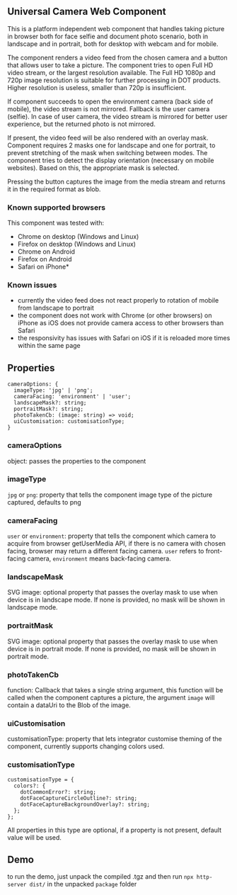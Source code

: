 ## Universal Camera Web Component

This is a platform independent web component that handles taking picture in browser both for face selfie and document photo scenario, both in landscape and in portrait, both for desktop with webcam and for mobile.

The component renders a video feed from the chosen camera and a button that allows user to take a picture. The component tries to open Full HD video stream, or the largest resolution available. The Full HD 1080p and 720p image resolution is suitable for further processing in DOT products. Higher resolution is useless, smaller than 720p is insufficient.

If component succeeds to open the environment camera (back side of mobile), the video stream is not mirrored. Fallback is the user camera (selfie). In case of user camera, the video stream is mirrored for better user experience, but the returned photo is not mirrored.

If present, the video feed will be also rendered with an overlay mask. Component requires 2 masks one for landscape and one for portrait, to prevent stretching of the mask when switching between modes. The component tries to detect the display orientation (necessary on mobile websites). Based on this, the appropriate mask is selected.

Pressing the button captures the image from the media stream and returns it in the required format as blob.

### Known supported browsers
This component was tested with:
* Chrome on desktop (Windows and Linux)
* Firefox on desktop (Windows and Linux)
* Chrome on Android
* Firefox on Android
* Safari on iPhone*

### Known issues
* currently the video feed does not react properly to rotation of mobile from landscape to portrait
* the component does not work with Chrome (or other browsers) on iPhone as iOS does not provide camera access to other browsers than Safari
* the responsivity has issues with Safari on iOS if it is reloaded more times within the same page

## Properties

```
cameraOptions: {
  imageType: 'jpg' | 'png';
  cameraFacing: 'environment' | 'user';
  landscapeMask?: string;
  portraitMask?: string;
  photoTakenCb: (image: string) => void;
  uiCustomisation: customisationType;
}
```

### cameraOptions
object: passes the properties to the component
### imageType
`jpg` or `png`: property that tells the component image type of the picture captured, defaults to png
### cameraFacing
`user` or `environment`: property that tells the component which camera to acquire from browser getUserMedia API, if there is no camera with chosen facing, browser may return a different facing camera. `user` refers to front-facing camera, `environment` means back-facing camera.
### landscapeMask
SVG image: optional property that passes the overlay mask to use when device is in landscape mode. If none is provided, no mask will be shown in landscape mode.
### portraitMask
SVG image: optional property that passes the overlay mask to use when device is in portrait mode. If none is provided, no mask will be shown in portrait mode.
### photoTakenCb
function: Callback that takes a single string argument, this function will be called when the component captures a picture, the argument `image` will contain a dataUri to the Blob of the image.
### uiCustomisation
customisationType: property that lets integrator customise theming of the component, currently supports changing colors used.

### customisationType

```
customisationType = {
  colors?: {
    dotCommonError?: string;
    dotFaceCaptureCircleOutline?: string;
    dotFaceCaptureBackgroundOverlay?: string;
  };
};
```
All properties in this type are optional, if a property is not present, default value will be used.

## Demo

to run the demo, just unpack the compiled .tgz and then run `npx http-server dist/` in the unpacked `package` folder
